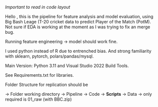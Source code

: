*Important to read in code layout*

Hello , this is the pipeline for feature analysis and model evaluation, using Big Bash Leage (T-20 cricket data to predict Player of the Match (PotM). 
Not sure if EDA is working at the moment as I was trying to fix an merge bug. 

Running feature engineering -> model should work fine.

I used python instead of R due to entrenched bias. And strong familiarity with sklearn, pytorch, polars/pandas/mysql.

Main Version:
Python 3.11 and Visual Studio 2022 Build Tools.

See Requirements.txt for libraries.

Folder Structure for replication should be

-> Folder working directory
  -> Pipeline
    -> Code
      -> **Scripts**
    -> Data
      -> only required is 01_raw (with BBC.zip)








